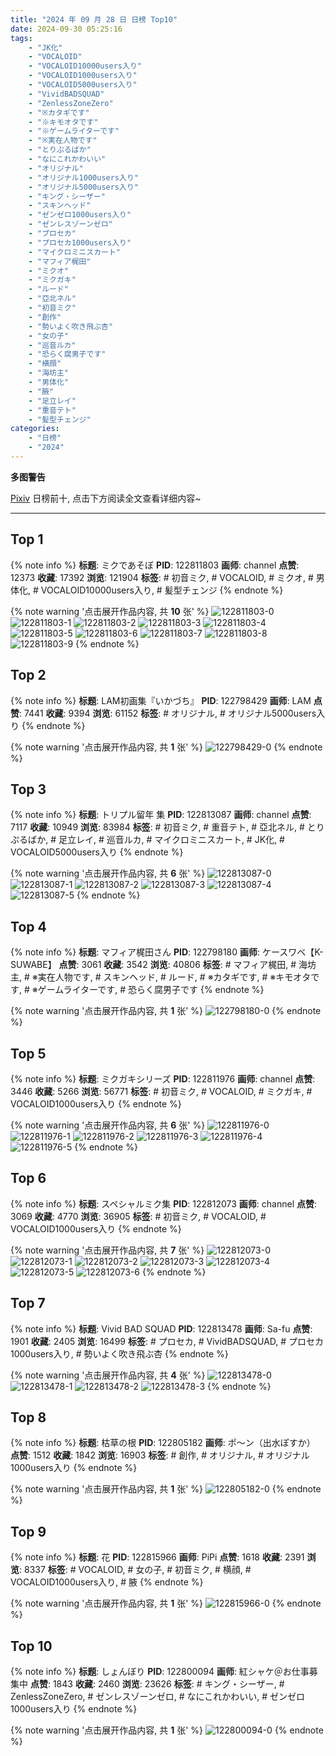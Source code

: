 ```yaml
---
title: "2024 年 09 月 28 日 日榜 Top10"
date: 2024-09-30 05:25:16
tags:
    - "JK化"
    - "VOCALOID"
    - "VOCALOID10000users入り"
    - "VOCALOID1000users入り"
    - "VOCALOID5000users入り"
    - "VividBADSQUAD"
    - "ZenlessZoneZero"
    - "※カタギです"
    - "※キモオタです"
    - "※ゲームライターです"
    - "※実在人物です"
    - "とりぷるばか"
    - "なにこれかわいい"
    - "オリジナル"
    - "オリジナル1000users入り"
    - "オリジナル5000users入り"
    - "キング・シーザー"
    - "スキンヘッド"
    - "ゼンゼロ1000users入り"
    - "ゼンレスゾーンゼロ"
    - "プロセカ"
    - "プロセカ1000users入り"
    - "マイクロミニスカート"
    - "マフィア梶田"
    - "ミクオ"
    - "ミクガキ"
    - "ルード"
    - "亞北ネル"
    - "初音ミク"
    - "創作"
    - "勢いよく吹き飛ぶ杏"
    - "女の子"
    - "巡音ルカ"
    - "恐らく腐男子です"
    - "横顔"
    - "海坊主"
    - "男体化"
    - "腋"
    - "足立レイ"
    - "重音テト"
    - "髪型チェンジ"
categories:
    - "日榜"
    - "2024"
---
```


<i class="fa fa-triangle-exclamation"></i>**多图警告**<i class="fa fa-triangle-exclamation"></i>

[Pixiv](https://www.pixiv.net/) 日榜前十, 点击下方阅读全文查看详细内容~

<!-- more -->

---

## Top 1

{% note info %}
**标题**: ミクであそぼ
**PID**: 122811803 **画师**: channel
**点赞**: 12373 **收藏**: 17392 **浏览**: 121904
**标签**: # 初音ミク, # VOCALOID, # ミクオ, # 男体化, # VOCALOID10000users入り, # 髪型チェンジ
{% endnote %}

{% note warning '点击展开作品内容, 共 **10** 张' %}
![122811803-0](https://i.pixiv.re/img-original/img/2024/09/27/16/16/46/122811803_p0.jpg)
![122811803-1](https://i.pixiv.re/img-original/img/2024/09/27/16/16/46/122811803_p1.jpg)
![122811803-2](https://i.pixiv.re/img-original/img/2024/09/27/16/16/46/122811803_p2.jpg)
![122811803-3](https://i.pixiv.re/img-original/img/2024/09/27/16/16/46/122811803_p3.jpg)
![122811803-4](https://i.pixiv.re/img-original/img/2024/09/27/16/16/46/122811803_p4.jpg)
![122811803-5](https://i.pixiv.re/img-original/img/2024/09/27/16/16/46/122811803_p5.jpg)
![122811803-6](https://i.pixiv.re/img-original/img/2024/09/27/16/16/46/122811803_p6.jpg)
![122811803-7](https://i.pixiv.re/img-original/img/2024/09/27/16/16/46/122811803_p7.jpg)
![122811803-8](https://i.pixiv.re/img-original/img/2024/09/27/16/16/46/122811803_p8.jpg)
![122811803-9](https://i.pixiv.re/img-original/img/2024/09/27/16/16/46/122811803_p9.jpg)
{% endnote %}

## Top 2

{% note info %}
**标题**: LAM初画集『いかづち』
**PID**: 122798429 **画师**: LAM
**点赞**: 7441 **收藏**: 9394 **浏览**: 61152
**标签**: # オリジナル, # オリジナル5000users入り
{% endnote %}

{% note warning '点击展开作品内容, 共 **1** 张' %}
![122798429-0](https://i.pixiv.re/img-original/img/2024/09/27/00/02/24/122798429_p0.jpg)
{% endnote %}

## Top 3

{% note info %}
**标题**: トリプル留年 集
**PID**: 122813087 **画师**: channel
**点赞**: 7117 **收藏**: 10949 **浏览**: 83984
**标签**: # 初音ミク, # 重音テト, # 亞北ネル, # とりぷるばか, # 足立レイ, # 巡音ルカ, # マイクロミニスカート, # JK化, # VOCALOID5000users入り
{% endnote %}

{% note warning '点击展开作品内容, 共 **6** 张' %}
![122813087-0](https://i.pixiv.re/img-original/img/2024/09/27/16/50/09/122813087_p0.jpg)
![122813087-1](https://i.pixiv.re/img-original/img/2024/09/27/16/50/09/122813087_p1.jpg)
![122813087-2](https://i.pixiv.re/img-original/img/2024/09/27/16/50/09/122813087_p2.jpg)
![122813087-3](https://i.pixiv.re/img-original/img/2024/09/27/16/50/09/122813087_p3.jpg)
![122813087-4](https://i.pixiv.re/img-original/img/2024/09/27/16/50/09/122813087_p4.jpg)
![122813087-5](https://i.pixiv.re/img-original/img/2024/09/27/16/50/09/122813087_p5.jpg)
{% endnote %}

## Top 4

{% note info %}
**标题**: マフィア梶田さん
**PID**: 122798180 **画师**: ケースワベ【K-SUWABE】
**点赞**: 3061 **收藏**: 3542 **浏览**: 40806
**标签**: # マフィア梶田, # 海坊主, # ※実在人物です, # スキンヘッド, # ルード, # ※カタギです, # ※キモオタです, # ※ゲームライターです, # 恐らく腐男子です
{% endnote %}

{% note warning '点击展开作品内容, 共 **1** 张' %}
![122798180-0](https://i.pixiv.re/img-original/img/2024/09/27/00/00/29/122798180_p0.jpg)
{% endnote %}

## Top 5

{% note info %}
**标题**: ミクガキシリーズ
**PID**: 122811976 **画师**: channel
**点赞**: 3446 **收藏**: 5266 **浏览**: 56771
**标签**: # 初音ミク, # VOCALOID, # ミクガキ, # VOCALOID1000users入り
{% endnote %}

{% note warning '点击展开作品内容, 共 **6** 张' %}
![122811976-0](https://i.pixiv.re/img-original/img/2024/09/27/15/40/36/122811976_p0.jpg)
![122811976-1](https://i.pixiv.re/img-original/img/2024/09/27/15/40/36/122811976_p1.jpg)
![122811976-2](https://i.pixiv.re/img-original/img/2024/09/27/15/40/36/122811976_p2.jpg)
![122811976-3](https://i.pixiv.re/img-original/img/2024/09/27/15/40/36/122811976_p3.jpg)
![122811976-4](https://i.pixiv.re/img-original/img/2024/09/27/15/40/36/122811976_p4.jpg)
![122811976-5](https://i.pixiv.re/img-original/img/2024/09/27/15/40/36/122811976_p5.jpg)
{% endnote %}

## Top 6

{% note info %}
**标题**: スペシャルミク集
**PID**: 122812073 **画师**: channel
**点赞**: 3069 **收藏**: 4770 **浏览**: 36905
**标签**: # 初音ミク, # VOCALOID, # VOCALOID1000users入り
{% endnote %}

{% note warning '点击展开作品内容, 共 **7** 张' %}
![122812073-0](https://i.pixiv.re/img-original/img/2024/09/27/16/52/00/122812073_p0.jpg)
![122812073-1](https://i.pixiv.re/img-original/img/2024/09/27/16/52/00/122812073_p1.jpg)
![122812073-2](https://i.pixiv.re/img-original/img/2024/09/27/16/52/00/122812073_p2.jpg)
![122812073-3](https://i.pixiv.re/img-original/img/2024/09/27/16/52/00/122812073_p3.jpg)
![122812073-4](https://i.pixiv.re/img-original/img/2024/09/27/16/52/00/122812073_p4.jpg)
![122812073-5](https://i.pixiv.re/img-original/img/2024/09/27/16/52/00/122812073_p5.jpg)
![122812073-6](https://i.pixiv.re/img-original/img/2024/09/27/16/52/00/122812073_p6.jpg)
{% endnote %}

## Top 7

{% note info %}
**标题**: Vivid BAD SQUAD
**PID**: 122813478 **画师**: Sa-fu
**点赞**: 1901 **收藏**: 2405 **浏览**: 16499
**标签**: # プロセカ, # VividBADSQUAD, # プロセカ1000users入り, # 勢いよく吹き飛ぶ杏
{% endnote %}

{% note warning '点击展开作品内容, 共 **4** 张' %}
![122813478-0](https://i.pixiv.re/img-original/img/2024/09/27/17/09/44/122813478_p0.jpg)
![122813478-1](https://i.pixiv.re/img-original/img/2024/09/27/17/09/44/122813478_p1.jpg)
![122813478-2](https://i.pixiv.re/img-original/img/2024/09/27/17/09/44/122813478_p2.jpg)
![122813478-3](https://i.pixiv.re/img-original/img/2024/09/27/17/09/44/122813478_p3.jpg)
{% endnote %}

## Top 8

{% note info %}
**标题**: 枯草の根
**PID**: 122805182 **画师**: ポ～ン（出水ぽすか）
**点赞**: 1512 **收藏**: 1842 **浏览**: 16903
**标签**: # 創作, # オリジナル, # オリジナル1000users入り
{% endnote %}

{% note warning '点击展开作品内容, 共 **1** 张' %}
![122805182-0](https://i.pixiv.re/img-original/img/2024/09/27/07/30/02/122805182_p0.jpg)
{% endnote %}

## Top 9

{% note info %}
**标题**: 花
**PID**: 122815966 **画师**: PiPi
**点赞**: 1618 **收藏**: 2391 **浏览**: 8337
**标签**: # VOCALOID, # 女の子, # 初音ミク, # 横顔, # VOCALOID1000users入り, # 腋
{% endnote %}

{% note warning '点击展开作品内容, 共 **1** 张' %}
![122815966-0](https://i.pixiv.re/img-original/img/2024/09/27/18/55/07/122815966_p0.png)
{% endnote %}

## Top 10

{% note info %}
**标题**: しょんぼり
**PID**: 122800094 **画师**: 紅シャケ＠お仕事募集中
**点赞**: 1843 **收藏**: 2460 **浏览**: 23626
**标签**: # キング・シーザー, # ZenlessZoneZero, # ゼンレスゾーンゼロ, # なにこれかわいい, # ゼンゼロ1000users入り
{% endnote %}

{% note warning '点击展开作品内容, 共 **1** 张' %}
![122800094-0](https://i.pixiv.re/img-original/img/2024/09/27/00/59/52/122800094_p0.jpg)
{% endnote %}
